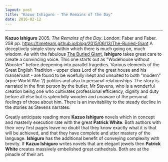 ```yaml
---
layout: post
title: "Kazuo Ishiguro - The Remains of the Day"
date: 2016-02-12
---
```




***
<b>Kazuo Ishiguro</b> 2005. _The Remains of the Day_. London: Faber and Faber. 258 pp.
https://timeteam.github.io/blog/2015/06/13/The-Buried-Giant
A deceptively simple story within which there is much going on, much wisdom.  As with the fabulous <a href="https://timeteam.github.io/blog/2015/06/13/The-Buried-Giant">The Buried Giant</a>, **Ishiguro** takes great care to create a convincing voice.  This one starts out as "Wodehouse without Wooster" before deepening into parallel tragedies.  Various elements of the Great English Tradition - upper class Lord of the great house and his manservant - are found to be woefully inept and unsuited to both "modern" (=pre-World War 2) politics and also to personal relationships.  The story is narrated in the first person by the butler, Mr Stevens, who is a wonderful creation being one who cultivates professional efficiency, dignity and duty before all else but is splendidly wooden and unaware of the personal feelings of those about him.  There is an inevitability to the steady decline in the stories as Stevens narrates. 

Greatly anticipate reading more **Kazuo Ishiguro** novels which in concept and masterly execution rate with the great **Patrick White**.  Both authors with their very first pages leave no doubt that they know exactly what it is that will be achieved, and that they have complete and utter mastery of the language.  **Ishiguro** has the additional benefit of conveying complexity with brevity. If **Kazuo Ishiguro** writes novels that are elegant jewels then **Patrick White** creates massively embelished great cathedrals.  Both are at the pinacle of their art.
